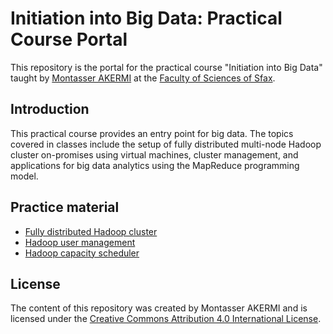 # Initiation into Big Data: Practical Course Portal

This repository is the portal for the practical course "Initiation into Big Data" taught by [Montasser AKERMI](https://akermi.org/) at the [Faculty of Sciences of Sfax](https://fss.rnu.tn/).


## Introduction
This practical course provides an entry point for big data. The topics covered in classes include the setup of fully distributed multi-node Hadoop cluster on-promises using virtual machines, cluster management, and applications for big data analytics using the MapReduce programming model.

## Practice material
* [Fully distributed Hadoop cluster](material/hadoop-cluster-setup.pdf)
* [Hadoop user management](material/hadoop-user-management.pdf)
* [Hadoop capacity scheduler](material/hadoop-capacity-scheduler.pdf)

## License
The content of this repository was created by Montasser AKERMI and is licensed under the [Creative Commons Attribution 4.0 International License](http://creativecommons.org/licenses/by/4.0/).

